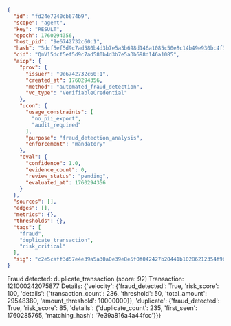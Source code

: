 ```json
{
  "id": "fd24e7240cb674b9",
  "scope": "agent",
  "key": "RESULT",
  "epoch": 1760294356,
  "host_pid": "9e6742732c60:1",
  "hash": "5dcf5ef5d9c7ad580b4d3b7e5a3b698d146a1085c50e8c14b49e930bc4f39765",
  "cid": "QmV15dcf5ef5d9c7ad580b4d3b7e5a3b698d146a1085",
  "aicp": {
    "prov": {
      "issuer": "9e6742732c60:1",
      "created_at": 1760294356,
      "method": "automated_fraud_detection",
      "vc_type": "VerifiableCredential"
    },
    "ucon": {
      "usage_constraints": [
        "no_pii_export",
        "audit_required"
      ],
      "purpose": "fraud_detection_analysis",
      "enforcement": "mandatory"
    },
    "eval": {
      "confidence": 1.0,
      "evidence_count": 0,
      "review_status": "pending",
      "evaluated_at": 1760294356
    }
  },
  "sources": [],
  "edges": [],
  "metrics": {},
  "thresholds": {},
  "tags": [
    "fraud",
    "duplicate_transaction",
    "risk_critical"
  ],
  "sig": "c2e5caff3d57e4e39a5a30a0e39e8e5f0f042427b20441b10286212354f9b6de"
}
```

Fraud detected: duplicate_transaction (score: 92)
Transaction: 121000242075877
Details: {'velocity': {'fraud_detected': True, 'risk_score': 100, 'details': {'transaction_count': 236, 'threshold': 50, 'total_amount': 29548380, 'amount_threshold': 10000000}}, 'duplicate': {'fraud_detected': True, 'risk_score': 85, 'details': {'duplicate_count': 235, 'first_seen': 1760285765, 'matching_hash': '7e39a816a4a44fcc'}}}